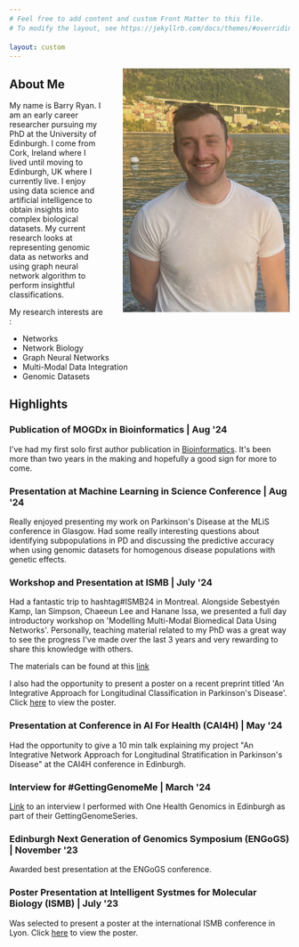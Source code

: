```yaml
---
# Feel free to add content and custom Front Matter to this file.
# To modify the layout, see https://jekyllrb.com/docs/themes/#overriding-theme-defaults

layout: custom
---
```


<!-- Google Tag Manager -->
<script>(function(w,d,s,l,i){w[l]=w[l]||[];w[l].push({'gtm.start':
new Date().getTime(),event:'gtm.js'});var f=d.getElementsByTagName(s)[0],
j=d.createElement(s),dl=l!='dataLayer'?'&l='+l:'';j.async=true;j.src=
'https://www.googletagmanager.com/gtm.js?id='+i+dl;f.parentNode.insertBefore(j,f);
})(window,document,'script','dataLayer','GTM-K2DNNVMM');</script>
<!-- End Google Tag Manager -->

<img style="margin-left: 2rem" align="right" src="mydocs/profile_pic.jpg" width = "300px" >

## About Me
My name is Barry Ryan. I am an early career researcher pursuing my PhD at the University of Edinburgh. I come from Cork, Ireland where I lived until moving to Edinburgh, UK where I currently live. I enjoy using data science and artificial intelligence to obtain insights into complex biological datasets. My current research looks at representing genomic data as networks and using graph neural network algorithm to perform insightful classifications. 

My research interests are : 
- Networks
- Network Biology
- Graph Neural Networks
- Multi-Modal Data Integration
- Genomic Datasets

## Highlights
### Publication of MOGDx in Bioinformatics | Aug '24
I've had my first solo first author publication in [Bioinformatics](https://doi.org/10.1093/bioinformatics/btae523). It's been more than two years in the making and hopefully a good sign for more to come. 

### Presentation at Machine Learning in Science Conference | Aug '24
Really enjoyed presenting my work on Parkinson's Disease at the MLiS conference in Glasgow. Had some really interesting questions about identifying subpopulations in PD and discussing the predictive accuracy when using genomic datasets for homogenous disease populations with genetic effects.

### Workshop and Presentation at ISMB | July '24
Had a fantastic trip to hashtag#ISMB24 in Montreal. Alongside Sebestyén Kamp, Ian Simpson, Chaeeun Lee and Hanane Issa, we presented a full day introductory workshop on 'Modelling Multi-Modal Biomedical Data Using Networks'. Personally, teaching material related to my PhD was a great way to see the progress I've made over the last 3 years and very rewarding to share this knowledge with others. 

The materials can be found at this [link](https://biomedicalai.inf.ed.ac.uk/book/intro.html)

I also had the opportunity to present a poster on a recent preprint titled 'An Integrative Approach for Longitudinal Classification in Parkinson's Disease'. Click <a href="/barryryan/mydocs/Ryan_CDT_Poster.pdf">here</a> to view the poster. 

### Presentation at Conference in AI For Health (CAI4H) | May '24
Had the opportunity to give a 10 min talk explaining my project "An Integrative Network Approach for Longitudinal Stratification in Parkinson's Disease" at the CAI4H conference in Edinburgh. 

### Interview for #GettingGenomeMe | March '24
[Link](https://onehealthgenomics.ed.ac.uk/barry-ryan) to an interview I performed with One Health Genomics in Edinburgh as part of their GettingGenomeSeries.

### Edinburgh Next Generation of Genomics Symposium (ENGoGS) | November '23
Awarded best presentation at the ENGoGS conference. 

### Poster Presentation at Intelligent Systmes for Molecular Biology (ISMB) | July '23
Was selected to present a poster at the international ISMB conference in Lyon. Click <a href="/barryryan/mydocs/barry_ismb_poster.pdf">here</a> to view the poster. 

<!-- Google Tag Manager (noscript) -->
<noscript><iframe src="https://www.googletagmanager.com/ns.html?id=GTM-K2DNNVMM"
height="0" width="0" style="display:none;visibility:hidden"></iframe></noscript>
<!-- End Google Tag Manager (noscript) -->



